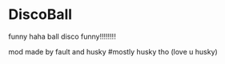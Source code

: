# DiscoBall
funny haha ball disco funny!!!!!!!!


mod made by fault and husky
#mostly husky tho (love u husky)
